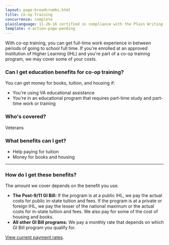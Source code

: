 ```yaml
---
layout: page-breadcrumbs.html
title: Co-op Training
concurrence: complete
plainlanguage: 11-26-16 certified in compliance with the Plain Writing Act
template: 4-action-page-pending
---
```


With co-op training, you can get full-time work experience in between periods of going to school full time. If you're enrolled at an approved Institution of Higher Learning (IHL) and you're part of a co-op training program, we may cover some of your costs.

<div class="call-out" markdown="1">

### Can I get education benefits for co-op training?
You can get money for books, tuition, and housing if:

  - You're using VA educational assistance
  - You're in an educational program that requires part-time study and part-time work or training

### Who's covered?
Veterans
</div>


### What benefits can I get?

- Help paying for tuition
- Money for books and housing 

-----

### How do I get these benefits?

The amount we cover depends on the benefit you use.

- **The Post-9/11 GI Bill:** If the program is at a public IHL, we pay the actual costs for public in-state tuition and fees. If the program is at a private or foreign IHL, we pay the lesser of the national maximum or the actual costs for in-state tuition and fees. We also pay for some of the cost of housing and books.
- **All other GI Bill programs:** We pay a monthly rate that depends on which GI Bill program you qualify for. 

[View current payment rates](http://www.benefits.va.gov/gibill/resources/benefits_resources/rate_tables.asp).
